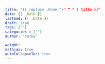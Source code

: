 ```yaml
---
title: "{{ replace .Name "-" " " | title }}"
date: {{ .Date }}
lastmod: {{ .Date }}
draft: true
tags: [""]
categories : [""]
author: "zacky"

weight:
mathjax: true
autoCollapseToc: true
---
```



